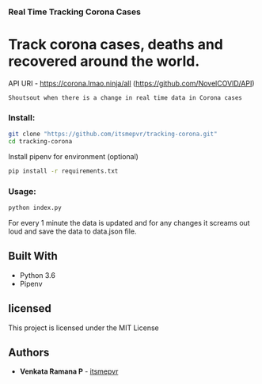 ### Real Time Tracking Corona Cases 

# Track corona cases, deaths and recovered around the world.

API URI - https://corona.lmao.ninja/all (https://github.com/NovelCOVID/API)

``` Shoutsout when there is a change in real time data in Corona cases ```

### Install: 
```bash
git clone "https://github.com/itsmepvr/tracking-corona.git"
cd tracking-corona
```
Install pipenv for environment (optional)
```bash
pip install -r requirements.txt
```

### Usage:
```bash
python index.py
```
For every 1 minute the data is updated and for any changes it screams out loud and save the data to data.json file.

## Built With

* Python 3.6
* Pipenv

## licensed

This project is licensed under the MIT License

## Authors

* **Venkata Ramana P** - [itsmepvr](https://itsmepvr.github.io)